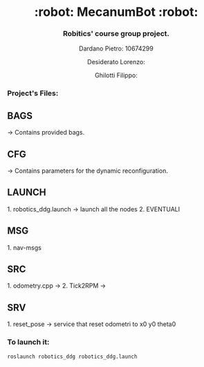 <h1 align="center">
  :robot: MecanumBot :robot:
</h1>

<h3 align="center">Robitics' course group project.</h3>
<p align="center">Dardano Pietro: 10674299</p>
<p align="center">Desiderato Lorenzo: </p>
<p align="center">Ghilotti Filippo: </p>

<h3> Project's Files: </h3>
 <h2>BAGS</h2> -> Contains provided bags.
 <h2>CFG</h2> -> Contains parameters for the dynamic reconfiguration.
 <h2>LAUNCH</h2>
  1. robotics_ddg.launch -> launch all the nodes
  2.  EVENTUALI
 <h2>MSG</h2>
  1. nav-msgs
 <h2>SRC</h2> 
  1. odometry.cpp ->
  2. Tick2RPM ->
 <h2>SRV</h2>
  1. reset_pose -> service that reset odometri to x0 y0 theta0

<h3> To launch it: </h3>

```shell
roslaunch robotics_ddg robotics_ddg.launch
```
